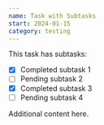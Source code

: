 ```yaml
---
name: Task with Subtasks
start: 2024-01-15
category: testing
---
```


This task has subtasks:

- [x] Completed subtask 1
- [ ] Pending subtask 2
- [x] Completed subtask 3
- [ ] Pending subtask 4

Additional content here.